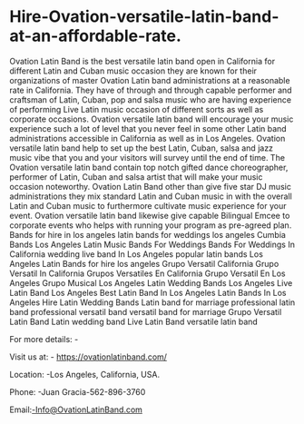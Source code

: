 # Hire-Ovation-versatile-latin-band-at-an-affordable-rate.
Ovation Latin Band is the best versatile latin band open in California for different Latin and Cuban music occasion they are known for their organizations of master Ovation Latin band administrations at a reasonable rate in California. They have of through and through capable performer and craftsman of Latin, Cuban, pop and salsa music who are having experience of performing Live Latin music occasion of different sorts as well as corporate occasions.
Ovation versatile latin band will encourage your music experience such a lot of level that you never feel in some other Latin band administrations accessible in California as well as in Los Angeles. Ovation versatile latin band help to set up the best Latin, Cuban, salsa and jazz music vibe that you and your visitors will survey until the end of time.
The Ovation versatile latin band contain top notch gifted dance choreographer, performer of Latin, Cuban and salsa artist that will make your music occasion noteworthy. Ovation Latin Band other than give five star DJ music administrations they mix standard Latin and Cuban music in with the overall Latin and Cuban music to furthermore cultivate music experience for your event. Ovation versatile latin band likewise give capable Bilingual Emcee to corporate events who helps with running your program as pre-agreed plan.
Bands for hire in los angeles
latin bands for weddings los angeles
Cumbia Bands Los Angeles
Latin Music Bands For Weddings
Bands For Weddings In California
wedding live band In Los Angeles
popular latin bands Los Angeles
Latin Bands for hire los angeles
Grupo Versatil California
Grupo Versatil In California
Grupos Versatiles En California
Grupo Versatil En Los Angeles
Grupo Musical Los Angeles
Latin Wedding Bands Los Angeles
Live Latin Band Los Angeles
Best Latin Band In Los Angeles
Latin Bands In Los Angeles
Hire Latin Wedding Bands
Latin band for marriage
professional latin band
professional versatil band
versatil band for marriage
Grupo Versatil
Latin Band
Latin wedding band
Live Latin Band
versatile latin band

For more details: -

Visit us at: - https://ovationlatinband.com/

Location: -Los Angeles, California, USA.

Phone: -Juan Gracia-562-896-3760

Email:-Info@OvationLatinBand.com

